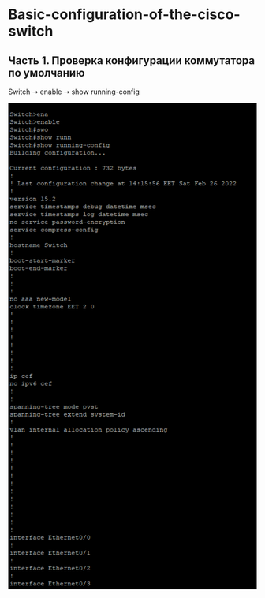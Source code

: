 # Basic-configuration-of-the-cisco-switch
## Часть 1. Проверка конфигурации коммутатора по умолчанию
Switch ➝ enable ➝ show running-config 

![](https://github.com/iGORnetwork/Basic-configuration-of-the-cisco-switch/blob/main/image/Screenshot_1.png)

